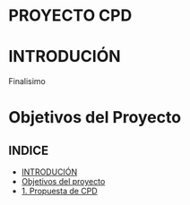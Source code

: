# PROYECTO CPD

# INTRODUCIÓN
Finalisimo

# Objetivos del Proyecto 

## INDICE
- [INTRODUCIÓN](#introdución)
- [Objetivos del proyecto](#objetivos-del-proyecto)
- [1. Propuesta de CPD](./Propuesta.md)


